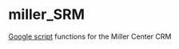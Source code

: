 # miller_SRM

[Google script](https://www.google.com/script/start/) functions for the Miller Center CRM 